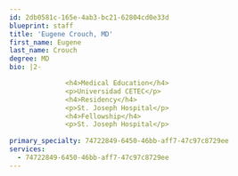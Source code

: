 ```yaml
---
id: 2db0581c-165e-4ab3-bc21-62804cd0e33d
blueprint: staff
title: 'Eugene Crouch, MD'
first_name: Eugene
last_name: Crouch
degree: MD
bio: |2-

              <h4>Medical Education</h4>
              <p>Universidad CETEC</p>
              <h4>Residency</h4>
              <p>St. Joseph Hospital</p>
              <h4>Fellowship</h4>
              <p>St. Joseph Hospital</p>
          
primary_specialty: 74722849-6450-46bb-aff7-47c97c8729ee
services:
  - 74722849-6450-46bb-aff7-47c97c8729ee
---
```

